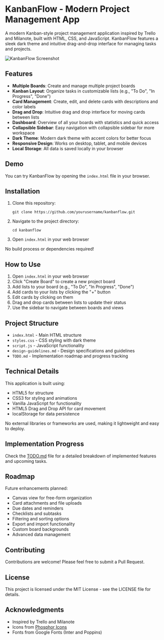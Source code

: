 # KanbanFlow - Modern Project Management App

A modern Kanban-style project management application inspired by Trello and Milanote, built with HTML, CSS, and JavaScript. KanbanFlow features a sleek dark theme and intuitive drag-and-drop interface for managing tasks and projects.

![KanbanFlow Screenshot](screenshot.png)

## Features

- **Multiple Boards**: Create and manage multiple project boards
- **Kanban Layout**: Organize tasks in customizable lists (e.g., "To Do", "In Progress", "Done")
- **Card Management**: Create, edit, and delete cards with descriptions and color labels
- **Drag and Drop**: Intuitive drag and drop interface for moving cards between lists
- **Dashboard**: Overview of all your boards with statistics and quick access
- **Collapsible Sidebar**: Easy navigation with collapsible sidebar for more workspace
- **Dark Theme**: Modern dark theme with accent colors for better focus
- **Responsive Design**: Works on desktop, tablet, and mobile devices
- **Local Storage**: All data is saved locally in your browser

## Demo

You can try KanbanFlow by opening the `index.html` file in your browser.

## Installation

1. Clone this repository:
   ```
   git clone https://github.com/yourusername/kanbanflow.git
   ```
2. Navigate to the project directory:
   ```
   cd kanbanflow
   ```
3. Open `index.html` in your web browser

No build process or dependencies required!

## How to Use

1. Open `index.html` in your web browser
2. Click "Create Board" to create a new project board
3. Add lists to your board (e.g., "To Do", "In Progress", "Done")
4. Add cards to your lists by clicking the "+" button
5. Edit cards by clicking on them
6. Drag and drop cards between lists to update their status
7. Use the sidebar to navigate between boards and views

## Project Structure

- `index.html` - Main HTML structure
- `styles.css` - CSS styling with dark theme
- `script.js` - JavaScript functionality
- `design-guidelines.md` - Design specifications and guidelines
- `TODO.md` - Implementation roadmap and progress tracking

## Technical Details

This application is built using:
- HTML5 for structure
- CSS3 for styling and animations
- Vanilla JavaScript for functionality
- HTML5 Drag and Drop API for card movement
- localStorage for data persistence

No external libraries or frameworks are used, making it lightweight and easy to deploy.

## Implementation Progress

Check the [TODO.md](TODO.md) file for a detailed breakdown of implemented features and upcoming tasks.

## Roadmap

Future enhancements planned:
- Canvas view for free-form organization
- Card attachments and file uploads
- Due dates and reminders
- Checklists and subtasks
- Filtering and sorting options
- Export and import functionality
- Custom board backgrounds
- Advanced data management

## Contributing

Contributions are welcome! Please feel free to submit a Pull Request.

## License

This project is licensed under the MIT License - see the LICENSE file for details.

## Acknowledgments

- Inspired by Trello and Milanote
- Icons from [Phosphor Icons](https://phosphoricons.com/)
- Fonts from Google Fonts (Inter and Poppins) 